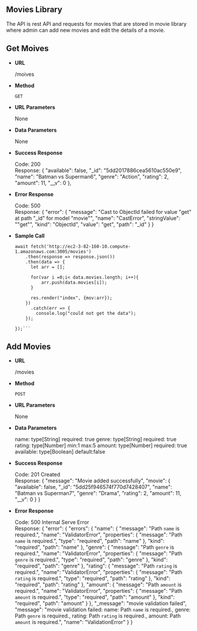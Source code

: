 **Movies Library**
----
The API is rest API and requests for movies that are stored in movie library where admin can add new movies and edit the details of a movie.

**Get Moives**
----
* **URL** 

  /moives

* **Method** 

  `GET`

* **URL Parameters** 

  None

* **Data Parameters** 

  None

* **Success Response** 

  Code: 200 <br />
  Response: {
            "available": false,
            "_id": "5dd2017886cea5610ac550e9",
            "name": "Batman vs Superman6",
            "genre": "Action",
            "rating": 2,
            "amount": 11,
            "__v": 0
  },
  
* **Error Response**

  Code: 500 <br />
  Response: {
    "error": {
        "message": "Cast to ObjectId failed for value \"get\" at path \"_id\" for model \"movie\"",
        "name": "CastError",
        "stringValue": "\"get\"",
        "kind": "ObjectId",
        "value": "get",
        "path": "_id"
    }
}

* **Sample Call**

   ```app.get("/movies", async(req, res)=>{
   await fetch('http://ec2-3-82-160-10.compute-1.amazonaws.com:3005/movies')
       .then(response => response.json())
       .then(data => {
         let arr = [];

         for(var i =0;i< data.movies.length; i++){
             arr.push(data.movies[i]);
         }

         res.render("index", {mov:arr});
       })    
         .catch(err => {
           console.log("could not get the data");
       });
    
  });```
  
**Add Movies**
----

* **URL**

  /movies

* **Method**

  `POST`
  
* **URL Parameters** 

  None
  
* **Data Parameters** 

  name: 
    type[String]
    required: true
  genre: 
    type[String]
    required: true
  rating:
    type[Number]
    min:1
    max:5
  amount:
    type[Number]
    required: true
  available:
    type[Boolean]
    default:false

* **Success Response** 

  Code: 201 Created <br />
  Response: {
    "message": "Movie added successfully",
    "movie": {
        "available": false,
        "_id": "5dd25f946574f770d7428407",
        "name": "Batman vs Superman7",
        "genre": "Drama",
        "rating": 2,
        "amount": 11,
        "__v": 0
    }
}

* **Error Response**

  Code: 500 Internal Serve Error<br />
  Response: {
    "error": {
        "errors": {
            "name": {
                "message": "Path `name` is required.",
                "name": "ValidatorError",
                "properties": {
                    "message": "Path `name` is required.",
                    "type": "required",
                    "path": "name"
                },
                "kind": "required",
                "path": "name"
            },
            "genre": {
                "message": "Path `genre` is required.",
                "name": "ValidatorError",
                "properties": {
                    "message": "Path `genre` is required.",
                    "type": "required",
                    "path": "genre"
                },
                "kind": "required",
                "path": "genre"
            },
            "rating": {
                "message": "Path `rating` is required.",
                "name": "ValidatorError",
                "properties": {
                    "message": "Path `rating` is required.",
                    "type": "required",
                    "path": "rating"
                },
                "kind": "required",
                "path": "rating"
            },
            "amount": {
                "message": "Path `amount` is required.",
                "name": "ValidatorError",
                "properties": {
                    "message": "Path `amount` is required.",
                    "type": "required",
                    "path": "amount"
                },
                "kind": "required",
                "path": "amount"
            }
        },
        "_message": "movie validation failed",
        "message": "movie validation failed: name: Path `name` is required., genre: Path `genre` is required., rating: Path `rating` is required., amount: Path `amount` is required.",
        "name": "ValidationError"
    }
}
    
